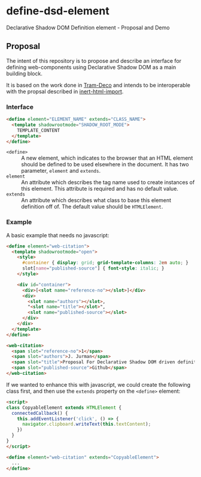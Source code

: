 # define-dsd-element
Declarative Shadow DOM Definition element - Proposal and Demo

## Proposal

The intent of this repository is to propose and describe an interface for defining web-components using Declarative Shadow DOM as a main building block.

It is based on the work done in [Tram-Deco](https://github.com/Tram-One/tram-deco) and intends to be interoperable with the propsal described in [inert-html-import](https://github.com/JRJurman/inert-html-import).

### Interface

```html
<define element="ELEMENT_NAME" extends="CLASS_NAME">
  <template shadowrootmode="SHADOW_ROOT_MODE">
    TEMPLATE_CONTENT
  </template>
</define>
```

<dl>
  <dt><code>&lt;define&gt;</code></dt>
  <dd>A new element, which indicates to the browser that an HTML element should be defined to be used elsewhere in the document. It has two parameter, <code>element</code> and <code>extends</code>.</dd>

  <dt><code>element</code></dt>
  <dd>An attribute which describes the tag name used to create instances of this element. This attribute is required and has no default value.</dd>
  
  <dt><code>extends</code></dt>
  <dd>An attribute which describes what class to base this element definition off of. The default value should be <code>HTMLElement</code>.</dd>
</dl>

### Example

A basic example that needs no javascript:

```html
<define element="web-citation">
  <template shadowrootmode="open">
    <style>
      #container { display: grid; grid-template-columns: 2em auto; }
      slot[name="published-source"] { font-style: italic; }
    </style>

    <div id="container">
      <div>[<slot name="reference-no"></slot>]</div>
      <div>
        <slot name="authors"></slot>,
        "<slot name="title"></slot>",
        <slot name="published-source"></slot>
      </div>
    </div>
  </template>
</define>

<web-citation>
  <span slot="reference-no">1</span>
  <span slot="authors">J. Jurman</span>
  <span slot="title">Proposal For Declarative Shadow DOM driven definitions</span>
  <span slot="published-source">Github</span>
</web-citation>
```

If we wanted to enhance this with javascript, we could create the following class first, and then use the `extends` property on the `<define>` element:

```html
<script>
class CopyableElement extends HTMLElement {
  connectedCallback() {
    this.addEventListener('click', () => {
      navigator.clipboard.writeText(this.textContent);
    })
  }
}
</script>

<define element="web-citation" extends="CopyableElement">
  ...
</define>
```
